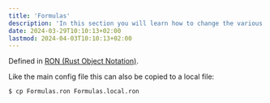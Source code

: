 ```yaml
---
title: 'Formulas'
description: 'In this section you will learn how to change the various formulas REOSERV uses for calculating stats, damage, hit rate, and experience sharing'
date: 2024-03-29T10:10:13+02:00
lastmod: 2024-04-03T10:10:13+02:00
---
```


Defined in [RON (Rust Object Notation)](https://docs.rs/ron/latest/ron/).

Like the main config file this can also be copied to a local file:

```sh
$ cp Formulas.ron Formulas.local.ron
```
